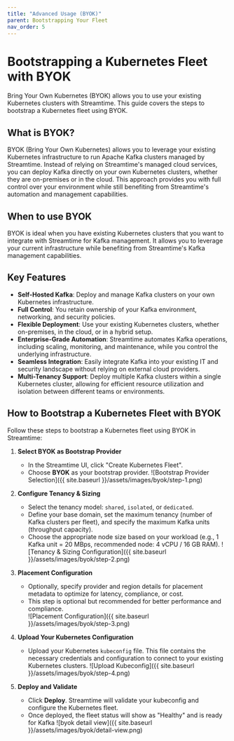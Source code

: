 ```yaml
---
title: "Advanced Usage (BYOK)"
parent: Bootstrapping Your Fleet
nav_order: 5
---
```


# Bootstrapping a Kubernetes Fleet with BYOK    
Bring Your Own Kubernetes (BYOK) allows you to use your existing Kubernetes clusters with Streamtime. This guide covers the steps to bootstrap a Kubernetes fleet using BYOK.

## What is BYOK?
BYOK (Bring Your Own Kubernetes) allows you to leverage your existing Kubernetes infrastructure to run Apache Kafka clusters managed by Streamtime. Instead of relying on Streamtime's managed cloud services, you can deploy Kafka directly on your own Kubernetes clusters, whether they are on-premises or in the cloud.
This approach provides you with full control over your environment while still benefiting from Streamtime's automation and management capabilities.

## When to use BYOK
BYOK is ideal when you have existing Kubernetes clusters that you want to integrate with Streamtime for Kafka management. It allows you to leverage your current infrastructure while benefiting from Streamtime's Kafka management capabilities.

## Key Features
- **Self-Hosted Kafka**: Deploy and manage Kafka clusters on your own Kubernetes infrastructure.
- **Full Control**: You retain ownership of your Kafka environment, networking, and security policies.
- **Flexible Deployment**: Use your existing Kubernetes clusters, whether on-premises, in the cloud, or in a hybrid setup.
- **Enterprise-Grade Automation**: Streamtime automates Kafka operations, including scaling, monitoring, and maintenance, while you control the underlying infrastructure. 
- **Seamless Integration**: Easily integrate Kafka into your existing IT and security landscape without relying on external cloud providers.
- **Multi-Tenancy Support**: Deploy multiple Kafka clusters within a single Kubernetes cluster, allowing for efficient resource utilization and isolation between different teams or environments.


## How to Bootstrap a Kubernetes Fleet with BYOK
Follow these steps to bootstrap a Kubernetes fleet using BYOK in Streamtime:
1. **Select BYOK as Bootstrap Provider**
    - In the Streamtime UI, click "Create Kubernetes Fleet".    
    - Choose **BYOK** as your bootstrap provider.
    ![Bootstrap Provider Selection]({{ site.baseurl }}/assets/images/byok/step-1.png)

2. **Configure Tenancy & Sizing**
    - Select the tenancy model: `shared`, `isolated`, or `dedicated`.
    - Define your base domain, set the maximum tenancy (number of Kafka clusters per fleet), and specify the maximum Kafka units (throughput capacity).
    - Choose the appropriate node size based on your workload (e.g., 1 Kafka unit = 20 MBps, recommended node: 4 vCPU / 16 GB RAM).
    ![Tenancy & Sizing Configuration]({{ site.baseurl }}/assets/images/byok/step-2.png)
3. **Placement Configuration**
    - Optionally, specify provider and region details for placement metadata to optimize for latency, compliance, or cost.
    - This step is optional but recommended for better performance and compliance.  
    ![Placement Configuration]({{ site.baseurl }}/assets/images/byok/step-3.png)
4. **Upload Your Kubernetes Configuration**
    - Upload your Kubernetes `kubeconfig` file. This file contains the necessary credentials and configuration to connect to your existing Kubernetes clusters.
    ![Upload Kubeconfig]({{ site.baseurl }}/assets/images/byok/step-4.png)
5. **Deploy and Validate**
    - Click **Deploy**. Streamtime will validate your kubeconfig and configure the Kubernetes fleet.
    - Once deployed, the fleet status will show as "Healthy" and is ready for Kafka
    ![byok detail view]({{ site.baseurl }}/assets/images/byok/detail-view.png)